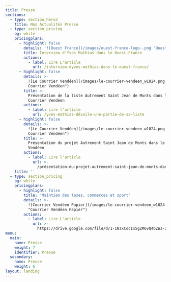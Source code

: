 ```yaml
---
title: Presse
sections:
  - type: section_hero3
    title: Nos Actualités Presse
  - type: section_pricing
    bg: white
    pricingplans:
      - highlight: false
        details: '![Ouest France](/images/ouest-france-logo-.png "Ouest France")'
        title: Interview d'Yves Mathias dans le Ouest-France
        actions:
          - label: Lire L'article
            url: /interview-dyves-mathias-dans-le-ouest-france/
      - highlight: false
        details: >-
          ![Le Courrier Vendéen](/images/le-courrier-vendeen_w1024.png "Le
          Courrier Vendéen")
        title: >-
          Présentation de la liste Autrement Saint Jean de Monts dans le
          Courrier Vendéen
        actions:
          - label: Lire l'article
            url: /yves-mathias-dévoile-une-partie-de-sa-liste
      - highlight: false
        details: >-
          ![Le Courrier Vendéen](/images/le-courrier-vendeen_w1024.png "Le
          Courrier Vendéen")
        title: >-
          Présentation du projet Autrement Saint Jean de Monts dans le Courrier
          Vendéen
        actions:
          - label: Lire l'article
            url: >-
              /présentation-du-projet-autrement-saint-jean-de-monts-dans-le-courrier-vendéen/
    title: ''
  - type: section_pricing
    bg: white
    pricingplans:
      - highlight: false
        title: 'Maintien des taxes, commerces et sport'
        details: >-
          ![Courrier Vendéen Papier](/images/le-courrier-vendeen_w1024.png
          "Courrier Vendéen Papier")
        actions:
          - label: Lire L'article
            url: >-
              https://drive.google.com/file/d/1-1NzxCocIx5gZM6vQ4b2WJ-zxxgRMc_a/view?usp=sharing
menu:
  main:
    name: Presse
    weight: 7
    identifier: Presse
  secondary:
    name: Presse
    weight: 6
layout: landing
---
```


